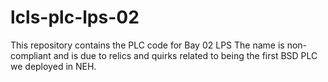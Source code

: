 # lcls-plc-lps-02
This repository contains the PLC code for Bay 02 LPS
The name is non-compliant and is due to relics and quirks related to being the first BSD PLC we deployed in NEH.
